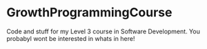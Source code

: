 # GrowthProgrammingCourse
Code and stuff for my Level 3 course in Software Development.  You probabyl wont be interested in whats in here!
